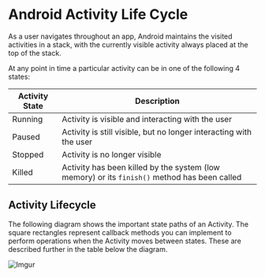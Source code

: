 # Android Activity Life Cycle

As a user navigates throughout an app, Android maintains the visited activities in a stack, with the currently visible activity always placed at the top of the stack. 

At any point in time a particular activity can be in one of the following 4 states:

| Activity State | Description |
| -------------- |-------------|
| Running | Activity is visible and interacting with the user |
| Paused | Activity is still visible, but no longer interacting with the user |
| Stopped | Activity is no longer visible |
| Killed | Activity has been killed by the system (low memory) or its `finish()` method has been called |

## Activity Lifecycle

The following diagram shows the important state paths of an Activity. The square rectangles represent callback methods you can implement to perform operations when the Activity moves between states. These are described further in the table below the diagram.

![Imgur](https://i.imgur.com/aUd1KA1.png)

